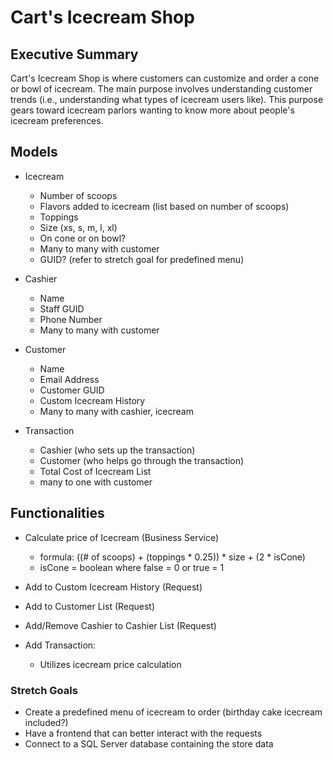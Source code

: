 # Cart's Icecream Shop
## Executive Summary
Cart's Icecream Shop is where customers can customize and order a cone or bowl of icecream. The main purpose involves understanding customer trends (i.e., understanding what types of icecream users like). This purpose gears toward icecream parlors wanting to know more about people's icecream preferences.

## Models
* Icecream
  - Number of scoops
  - Flavors added to icecream (list based on number of scoops)
  - Toppings
  - Size (xs, s, m, l, xl)
  - On cone or on bowl?
  - Many to many with customer
  - GUID? (refer to stretch goal for predefined menu)
 
* Cashier
  - Name
  - Staff GUID
  - Phone Number
  - Many to many with customer

* Customer
  - Name
  - Email Address
  - Customer GUID
  - Custom Icecream History
  - Many to many with cashier, icecream

* Transaction
  - Cashier (who sets up the transaction) 
  - Customer (who helps go through the transaction)
  - Total Cost of Icecream List
  - many to one with customer
 
## Functionalities
* Calculate price of Icecream (Business Service)
  - formula: ((# of scoops) + (toppings * 0.25)) * size + (2 * isCone)
  - isCone = boolean where false = 0 or true = 1
 
* Add to Custom Icecream History (Request)

* Add to Customer List (Request)

* Add/Remove Cashier to Cashier List (Request)

* Add Transaction:
  - Utilizes icecream price calculation

### Stretch Goals
* Create a predefined menu of icecream to order (birthday cake icecream included?)
* Have a frontend that can better interact with the requests
* Connect to a SQL Server database containing the store data
